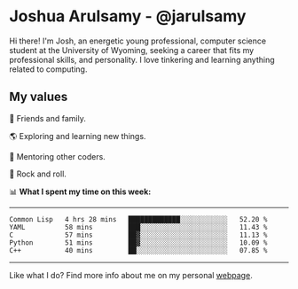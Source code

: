 # Joshua Arulsamy - @jarulsamy

Hi there! I'm Josh, an energetic young professional, computer science student at the University of Wyoming, seeking a career that fits my professional skills, and personality. I love tinkering and learning anything related to computing.

## My values

:yellow_heart: Friends and family.

:earth_americas: Exploring and learning new things.

:book: Mentoring other coders.

:guitar: Rock and roll.

:bar_chart: **What I spent my time on this week:**

------
<!--START_SECTION:waka-->
```text
Common Lisp   4 hrs 28 mins   █████████████░░░░░░░░░░░░   52.20 % 
YAML          58 mins         ███░░░░░░░░░░░░░░░░░░░░░░   11.43 % 
C             57 mins         ██▓░░░░░░░░░░░░░░░░░░░░░░   11.13 % 
Python        51 mins         ██▓░░░░░░░░░░░░░░░░░░░░░░   10.09 % 
C++           40 mins         ██░░░░░░░░░░░░░░░░░░░░░░░   07.85 % 
```
<!--END_SECTION:waka-->
------

Like what I do? Find more info about me on my personal [webpage](https://arulsamy.me).
